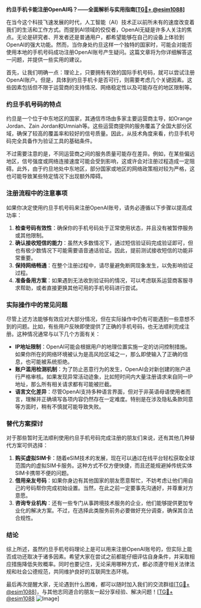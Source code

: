 **约旦手机卡能注册OpenAI吗？——全面解析与实用指南[[TG💪+ @esim1088](https://t.me/s/esim1088)]**

在当今这个科技飞速发展的时代，人工智能（AI）技术正以前所未有的速度改变着我们的生活和工作方式。而提到AI领域的佼佼者，OpenAI无疑是许多人关注的焦点。无论是研究者、开发者还是普通用户，都希望能够在自己的设备上体验到OpenAI的强大功能。然而，当你身处约旦这样一个独特的国家时，可能会对能否使用本地的手机号码成功注册OpenAI账号产生疑问。这篇文章将为你详细解答这一问题，并提供一些实用的建议。

首先，让我们明确一点：理论上，只要拥有有效的国际手机号码，就可以尝试注册OpenAI账户。但是，具体到约旦手机卡是否可行，则需要考虑几个关键因素。这些因素包括但不限于运营商的支持情况、网络稳定性以及可能存在的地区限制等。

### 约旦手机号码的特点

约旦是一个位于中东地区的国家，其通信市场由多家主要运营商主导，如Orange Jordan、Zain Jordan和Umniah等。这些运营商提供的服务覆盖了全国大部分区域，确保了较高的覆盖率和较好的信号质量。因此，从技术角度来看，约旦手机号码完全具备作为验证工具的基础条件。

不过需要注意的是，不同运营商之间的服务质量可能存在差异。例如，在某些偏远地区，信号强度或网络连接速度可能会受到影响，这或许会对注册过程造成一定阻碍。此外，由于约旦地处中东地区，部分国家或地区的网络政策相对较为严格，这也可能导致某些特定情况下出现额外障碍。

### 注册流程中的注意事项

如果你决定使用约旦手机号码来注册OpenAI账号，请务必遵循以下步骤以提高成功率：

1. **检查号码有效性**：确保你的手机号码处于正常使用状态，并且没有被暂停服务或其他限制。
2. **确认接收短信的能力**：虽然大多数情况下，通过短信验证码完成验证即可，但也有极少数情况下可能需要语音通话验证。因此，提前测试接收短信的功能非常重要。
3. **保持网络畅通**：在整个注册过程中，请尽量避免断网现象发生，以免影响验证过程。
4. **准备备用方案**：如果遇到无法收到验证码的情况，可以考虑联系运营商客服寻求帮助，或者直接更换其他可用的手机号码进行尝试。

### 实际操作中的常见问题

尽管上述方法能够有效应对大部分情况，但在实际操作中仍有可能遇到一些意想不到的问题。比如，有些用户反映即使提供了正确的手机号码，也无法顺利完成注册。这种情况通常与以下几个方面有关：

- **IP地址限制**：OpenAI可能会根据用户的地理位置实施一定的访问控制措施。如果你所在的网络环境被认为是高风险区域之一，那么即使输入了正确的信息，也可能被系统拒绝。
- **账户滥用检测机制**：为了防止恶意行为的发生，OpenAI会对新创建的账户进行严格审核。如果发现异常活动迹象，比如短时间内大量注册请求来自同一IP地址，那么所有相关请求都有可能被拦截。
- **语言文化差异**：尽管OpenAI支持多种语言界面，但对于非英语母语使用者而言，理解并正确填写各项内容仍然存在一定难度。特别是在涉及隐私条款同意等方面时，稍有不慎就可能导致失败。

### 替代方案探讨

对于那些暂时无法顺利使用约旦手机号码完成注册的朋友们来说，还有其他几种替代方案可供选择：

1. **购买虚拟SIM卡**：随着eSIM技术的发展，现在可以通过在线平台轻松获取全球范围内的虚拟SIM卡服务。这种方式不仅方便快捷，而且还能规避掉传统实体SIM卡携带不便的问题。
2. **借用亲友号码**：如果你身边有其他国家的朋友愿意帮忙，不妨考虑让他们用自己的号码帮你完成初始设置。当然，在此之前一定要事先沟通好，并尊重对方意愿。
3. **咨询专业机构**：还有一些专门从事跨境技术服务的企业，他们能够提供更加专业化的解决方案。不过，在选择此类服务前务必要做好充分调查，确保其合法合规性。

### 结论

综上所述，虽然约旦手机号码理论上是可以用来注册OpenAI账号的，但实际上能否成功还取决于诸多因素。希望大家在尝试之前都能仔细评估自身条件，并采取相应措施降低失败概率。同时也要记住，无论采用哪种方式，都必须遵守相关法律法规和社会公德规范，共同维护良好的互联网生态环境。

最后再次提醒大家，无论遇到什么困难，都可以随时加入我们的交流群组[[TG💪+ @esim1088](https://t.me/s/esim1088)]，与其他志同道合的朋友一起分享经验、解决问题！[[TG💪+ @esim1088](https://t.me/s/esim1088) ![Image](https://i.postimg.cc/4NQfJmqS/Snipaste-2025-05-13-00-14-12.png)]